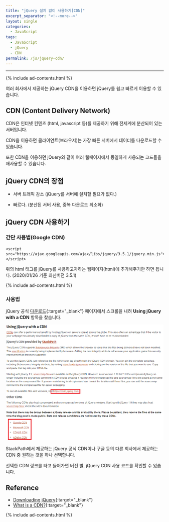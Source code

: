 ```yaml
---
title: "jQuery 설치 없이 사용하기[CDN]"
excerpt_separator: "<!--more-->"
layout: single
categories:
  - JavaScript
tags:
  - JavaScript
  - jQuery
  - CDN
permalink: /js/jquery-cdn/
---
```

---
{% include ad-contents.html %}


여러 회사에서 제공하는 jQuery CDN을 이용하면 jQuery를 쉽고 빠르게 이용할 수 있습니다.

<!--more-->

## CDN (Content Delivery Network)

CDN은 인터넷 컨텐츠 (html, javascript 등)를 제공하기 위해 전세계에 분산되어 있는 서버입니다.

CDN을 이용하면 클라이언트(브라우저)는 가장 빠른 서버에서 데이터를 다운로드할 수 있습니다.

또한 CDN을 이용하면 jQuery와 같이 여러 웹페이지에서 동일하게 사용되는 코드들을 재사용할 수 있습니다.

## jQuery CDN의 장점

  * 서버 트래픽 감소 (jQuery를 서버에 설치할 필요가 없다.)

  * 빠르다. (분산된 서버 사용, 중복 다운로드 최소화)

## jQuery CDN 사용하기

### 간단 사용법(Google CDN)
```
<script src="https://ajax.googleapis.com/ajax/libs/jquery/3.5.1/jquery.min.js"></script>
```
위의 html 태그를 jQuery를 사용하고자하는 웹페이지(html)에 추가해주기만 하면 됩니다. (2020/01/26 기준 최신버전 3.5.1)

{% include ad-contents.html %}

### 사용법

jQuery 공식 [다운로드](https://jquery.com/download/){:target="_blank"} 페이지에서 스크롤을 내려 **Using jQuery with a CDN** 항목을 찾습니다.

![jquery](/assets/post-images/jquerycdn0.png)

StackPath에서 제공하는 jQuery 공식 CDN이나 구글 등의 다른 회사에서 제공하는 CDN 중 원하는 것을 하나 선택합니다.

선택한 CDN 링크를 타고 들어가면 버전 별, jQuery CDN 사용 코드를 확인할 수 있습니다.

## Reference
* [Downloading jQuery](https://jquery.com/download/){:target="_blank"}
* [What is a CDN?](https://www.cloudflare.com/learning/cdn/what-is-a-cdn/){:target="_blank"}

{% include ad-contents.html %}